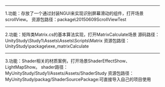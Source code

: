 ****************************************************
1.功能：存放了一个通过封装NGUI来实现识别屏幕滑动的组件，打开场景scrollView。
资源包路径：package\20150609ScrollViewTest

****************************************************
2.功能：矩阵类Matrix.cs的基本算法实现，打开MatrixCalculate场景
源码路径：UnityStudy\Study1\Assets\Assets\Scripts\Matrix
资源包路径：UnityStudy\package\exe_matrixCalculate

****************************************************
3.功能：Shader相关的材质案例，打开场景ShaderEffectShow、LightMapShow。
shader路径：MyUnityStudy/Study1/Assets/Assets/ShaderStudy
资源包路径：MyUnityStudy/packag/ShaderSourcePackage:可直接导入自己的项目使用